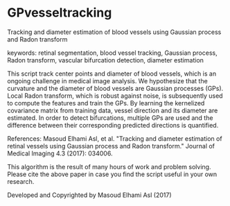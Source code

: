 # GPvesseltracking
Tracking and diameter estimation of blood vessels using Gaussian process and Radon transform

keywords: retinal segmentation, blood vessel tracking, Gaussian process, Radon transform, 
vascular bifurcation detection, diameter estimation

This script track center points and diameter of blood vessels, which is 
an ongoing challenge in medical image analysis. We hypothesize that the 
curvature and the diameter of blood vessels are Gaussian processes (GPs).
Local Radon transform, which is robust against noise, is subsequently 
used to compute the features and train the GPs. By learning the 
kernelized covariance matrix from training data, vessel direction and 
its diameter are estimated. In order to detect bifurcations, multiple 
GPs are used and the difference between their corresponding predicted 
directions is quantified. 

References: 
Masoud Elhami Asl, et al. "Tracking and diameter estimation of retinal 
vessels using Gaussian process and Radon transform." Journal of Medical 
Imaging 4.3 (2017): 034006.

This algorithm is the result of many hours of work and problem solving.
Please cite the above paper in case you find the script useful in your 
own research. 

Developed and Copyrighted by Masoud Elhami Asl (2017)
